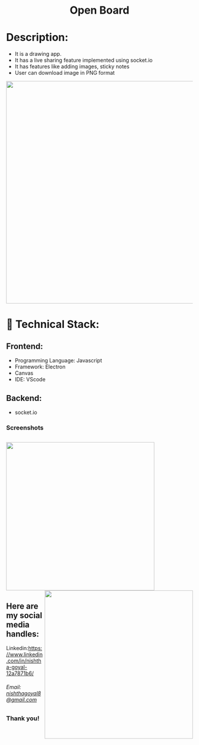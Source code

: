 <h1 align="center">
  Open Board
</h1>

# Description:
- It is a drawing app.
- It has a live sharing feature implemented using socket.io
- It has features like adding images, sticky notes
- User can download image in PNG format

<img src="https://user-images.githubusercontent.com/63602979/103548847-66cdf280-4ecc-11eb-934c-6c7fb882dc60.png" width="600px">

# 🚀 Technical Stack:

## Frontend:
- Programming Language: Javascript
- Framework: Electron 
- Canvas 
- IDE: VScode

## Backend:
- socket.io


### Screenshots
<img src="https://user-images.githubusercontent.com/63602979/103548851-67ff1f80-4ecc-11eb-8aaa-fd428e928237.png" width="400px"   > <img src="https://user-images.githubusercontent.com/63602979/103548855-69304c80-4ecc-11eb-9361-060270d71131.png" width="400px"  align="right" >
---


## Here are my social media handles:

Linkedin:https://www.linkedin.com/in/nishtha-goyal-12a7871b6/
<br />


###### Email: nishthagoyal8@gmail.com
### Thank you!
